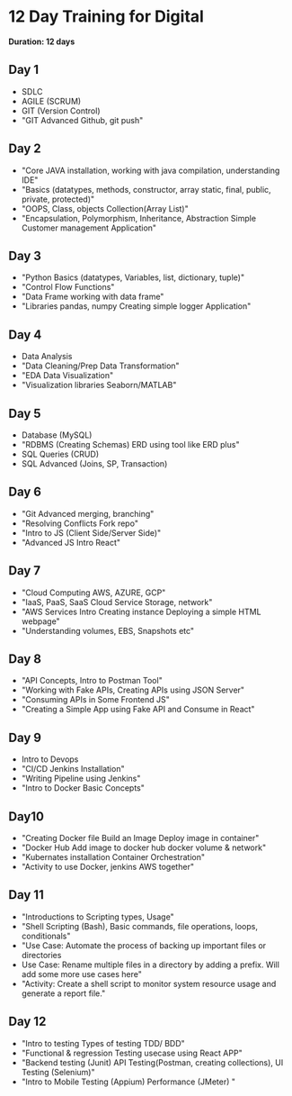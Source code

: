 # 12 Day Training for Digital

**Duration: 12 days**

## Day 1
- SDLC
- AGILE (SCRUM)
- GIT (Version Control)
- "GIT Advanced Github, git push"

## Day 2
- "Core JAVA installation, working with java compilation, understanding IDE"
- "Basics (datatypes, methods, constructor, array static, final, public, private, protected)"
- "OOPS, Class, objects Collection(Array List)"
- "Encapsulation, Polymorphism, Inheritance, Abstraction Simple Customer management Application"

## Day 3
- "Python Basics (datatypes, Variables, list, dictionary, tuple)"
- "Control Flow Functions"
- "Data Frame working with data frame"
- "Libraries pandas, numpy Creating simple logger Application"

## Day 4
- Data Analysis
- "Data Cleaning/Prep Data Transformation"
- "EDA Data Visualization"
- "Visualization libraries Seaborn/MATLAB"

## Day 5
- Database (MySQL)
- "RDBMS (Creating Schemas) ERD using tool like ERD plus"
- SQL Queries (CRUD)
- SQL Advanced (Joins, SP, Transaction)

## Day 6
- "Git Advanced merging, branching"
- "Resolving Conflicts Fork repo"
- "Intro to JS (Client Side/Server Side)"
- "Advanced JS Intro React"

## Day 7
- "Cloud Computing AWS, AZURE, GCP"
- "IaaS, PaaS, SaaS Cloud Service Storage, network"
- "AWS Services Intro Creating instance Deploying a simple HTML webpage"
- "Understanding volumes, EBS, Snapshots etc"

## Day 8
- "API Concepts, Intro to Postman Tool"
- "Working with Fake APIs, Creating APIs using JSON Server"
- "Consuming APIs in Some Frontend JS"
- "Creating a Simple App using Fake API and Consume in React"

## Day 9
- Intro to Devops
- "CI/CD Jenkins Installation"
- "Writing Pipeline using Jenkins"
- "Intro to Docker Basic Concepts"

## Day10
- "Creating Docker file Build an Image Deploy image in container"
- "Docker Hub Add image to docker hub docker volume & network"
- "Kubernates installation Container Orchestration"
- "Activity to use Docker, jenkins AWS together"

## Day 11
- "Introductions to Scripting types, Usage"
- "Shell Scripting (Bash), Basic commands, file operations, loops, conditionals"
- "Use Case: Automate the process of backing up important files or directories
- Use Case: Rename multiple files in a directory by adding a prefix. Will add some more use cases here"
- "Activity: Create a shell script to monitor system resource usage and generate a report file."

## Day 12
- "Intro to testing Types of testing TDD/ BDD"
- "Functional & regression Testing usecase using React APP"
- "Backend testing (Junit) API Testing(Postman, creating collections), UI Testing (Selenium)"
- "Intro to Mobile Testing (Appium) Performance (JMeter) "
